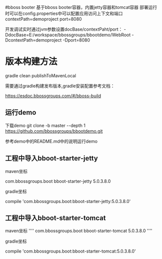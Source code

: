 #bboss booter
基于bboss booter容器，内置jetty容器和tomcat容器
部署运行时可以在config.properties中可以配置应用访问上下文和端口
contextPath=demoproject 
port=8080

开发调试实时通过jvm参数设置docBase/contextPaht/port：
-DdocBase=E:/workspace/bbossgroups/bbootdemo/WebRoot 
-DcontextPath=demoproject 
-Dport=8080

# 版本构建方法

gradle clean publishToMavenLocal

需要通过gradle构建发布版本,gradle安装配置参考文档：

https://esdoc.bbossgroups.com/#/bboss-build


## 运行demo
下载demo
git clone -b master --depth 1 https://github.com/bbossgroups/bbootdemo.git

参考demo中的README.md中的说明运行demo 

## 工程中导入bboot-starter-jetty
maven坐标

<dependency>
  <groupId>com.bbossgroups.boot</groupId>
  <artifactId>bboot-starter-jetty</artifactId>
  <version>5.0.3.8.0</version>
</dependency>

gradle坐标

compile 'com.bbossgroups.boot:bboot-starter-jetty:5.0.3.8.0'

## 工程中导入bboot-starter-tomcat
maven坐标
''''
<dependency>
  <groupId>com.bbossgroups.boot</groupId>
  <artifactId>bboot-starter-tomcat</artifactId>
  <version>5.0.3.8.0</version>
</dependency>
''''

gradle坐标

compile 'com.bbossgroups.boot:bboot-starter-tomcat:5.0.3.8.0'



